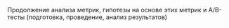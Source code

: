 Продолжение анализа метрик, гипотезы на основе этих метрик и A/B-тесты (подготовка, проведение, анализ результатов)